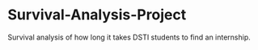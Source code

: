 # Survival-Analysis-Project
Survival analysis of how long it takes DSTI students to find an internship.

